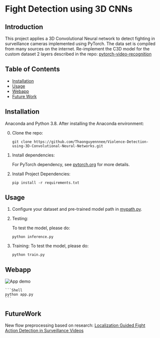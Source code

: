 # Fight Detection using 3D CNNs
## Introduction
This project applies a 3D Convolutional Neural network to detect fighting in surveillance cameras implemented using PyTorch. The data set is compiled from many sources on the internet.
Re-implement the C3D model for the custom dataset 2 layers described in the repo: [pytorch-video-recognition](https://github.com/jfzhang95/pytorch-video-recognition)

## Table of Contents

- [Installation](#installation)
- [Usage](#usage)
- [Webapp](#Webapp)
- [Future Work](#FutureWork)

## Installation
Anaconda and Python 3.8. After installing the Anaconda environment:

0. Clone the repo:
    ```Shell
    git clone https://github.com/Thaonguyennnee/Violence-Detection-using-3D-Convolutional-Neural-Networks.git
    ```

1. Install dependencies:

    For PyTorch dependency, see [pytorch.org](https://pytorch.org/) for more details.

2. Install Project Dependencies:
    ```Shell
    pip install -r requirements.txt
    ```

## Usage

1. Configure your dataset and pre-trained model path in
[mypath.py]().

2. Testing:

    To test the model, please do:
    ```Shell
    python inference.py
    ```
    
3. Training:
   To test the model, please do:
    ```Shell
    python train.py
    ```

## Webapp

![App demo](relative/path/to/your-image.png)

    ```Shell
    python app.py
    ```

## FutureWork
New flow preprocessing based on research: [Localization Guided Fight Action Detection in Surveillance Videos](https://weiyaolin.github.io/pdf/LocalizationGuided.pdf)

